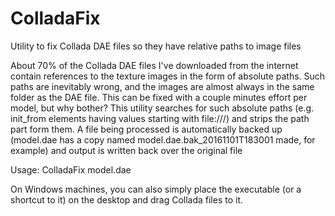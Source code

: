 # ColladaFix
Utility to fix Collada DAE files so they have relative paths to image files

About 70% of the Collada DAE files I've downloaded from the internet contain references to the texture images in the form of absolute paths.  Such paths are inevitably wrong, and the images are almost always in the same folder as the DAE file.  This can be fixed with a  couple minutes effort per model, but why bother? This utility searches for such absolute paths (e.g. init_from elements having values starting with file:///) and strips the path part form them.  A file being processed is automatically backed up (model.dae has a copy named model.dae.bak_20161101T183001 made, for example) and output is written back over the original file

Usage:
ColladaFix model.dae

On Windows machines, you can also simply place the executable (or a shortcut to it) on the desktop and drag Collada files to it.
